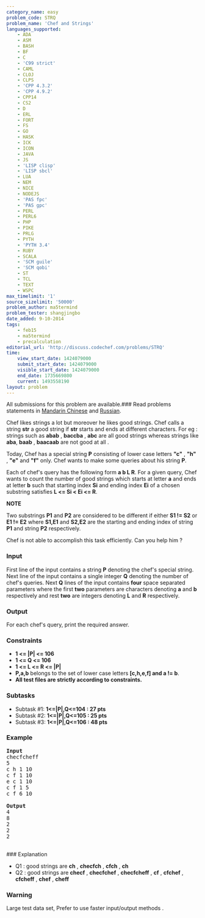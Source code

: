 ```yaml
---
category_name: easy
problem_code: STRQ
problem_name: 'Chef and Strings'
languages_supported:
    - ADA
    - ASM
    - BASH
    - BF
    - C
    - 'C99 strict'
    - CAML
    - CLOJ
    - CLPS
    - 'CPP 4.3.2'
    - 'CPP 4.9.2'
    - CPP14
    - CS2
    - D
    - ERL
    - FORT
    - FS
    - GO
    - HASK
    - ICK
    - ICON
    - JAVA
    - JS
    - 'LISP clisp'
    - 'LISP sbcl'
    - LUA
    - NEM
    - NICE
    - NODEJS
    - 'PAS fpc'
    - 'PAS gpc'
    - PERL
    - PERL6
    - PHP
    - PIKE
    - PRLG
    - PYTH
    - 'PYTH 3.4'
    - RUBY
    - SCALA
    - 'SCM guile'
    - 'SCM qobi'
    - ST
    - TCL
    - TEXT
    - WSPC
max_timelimit: '1'
source_sizelimit: '50000'
problem_author: ma5termind
problem_tester: shangjingbo
date_added: 9-10-2014
tags:
    - feb15
    - ma5termind
    - precalculation
editorial_url: 'http://discuss.codechef.com/problems/STRQ'
time:
    view_start_date: 1424079000
    submit_start_date: 1424079000
    visible_start_date: 1424079000
    end_date: 1735669800
    current: 1493558190
layout: problem
---
```

All submissions for this problem are available.###  Read problems statements in [Mandarin Chinese](http://www.codechef.com/download/translated/FEB15/mandarin/STRQ.pdf) and [Russian](http://www.codechef.com/download/translated/FEB15/russian/STRQ.pdf).

Chef likes strings a lot but moreover he likes good strings. Chef calls a string **str** a good string if **str** starts and ends at different characters. For eg : strings such as **abab** , **baccba** , **abc** are all good strings whereas strings like **aba**, **baab** , **baacaab** are not good at all .

Today, Chef has a special string **P** consisting of lower case letters **"c"** , **"h"** , **"e"** and **"f"** only. Chef wants to make some queries about his string **P**.

Each of chef's query has the following form **a b L R**. For a given query, Chef wants to count the number of good strings which starts at letter **a** and ends at letter **b** such that starting index **Si** and ending index **Ei** of a chosen substring satisfies **L <= Si < Ei <= R**.

**NOTE**

Two substrings **P1** and **P2** are considered to be different if either **S1 != S2** or **E1 != E2** where **S1,E1** and **S2,E2** are the starting and ending index of string **P1** and string **P2** respectively.

Chef is not able to accomplish this task efficiently. Can you help him ?

### Input

First line of the input contains a string **P** denoting the chef's special string. Next line of the input contains a single integer **Q** denoting the number of chef's queries. Next **Q** lines of the input contains **four** space separated parameters where the first **two** parameters are characters denoting **a** and **b** respectively and rest **two** are integers denoting **L** and **R** respectively.

### Output

For each chef's query, print the required answer.

### Constraints

- **1 <= |P| <= 106**
- **1 <= Q <= 106**
- **1 <= L <= R <= |P|**
- **P,a,b** belongs to the set of lower case letters **\[c,h,e,f\] and a != b**.
- **All test files are strictly according to constraints.**

### Subtasks

- Subtask #1: **1<=|P|,Q<=104 : 27 pts**
- Subtask #2: **1<=|P|,Q<=105 : 25 pts**
- Subtask #3: **1<=|P|,Q<=106 : 48 pts**

### Example

<pre>
<b>Input</b>
checfcheff
5
c h 1 10
c f 1 10
e c 1 10
c f 1 5
c f 6 10

<b>Output</b>
4
8
2
2
2

</pre>### Explanation
- Q1 : good strings are **ch** , **checfch** , **cfch** , **ch**
- Q2 : good strings are **checf** , **checfchef** , **checfcheff** , **cf** , **cfchef** , **cfcheff** , **chef** , **cheff**

### Warning

Large test data set, Prefer to use faster input/output methods .
